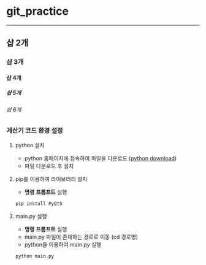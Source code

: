 # git_practice
---
## 샵 2개

### 샵 3개

#### 샵 4개

##### 샵 5개

###### 샵 6개

### 계산기 코드 환경 설정
1. python 설치
    - python 홈페이지에 접속하여 파일을 다운로드 ([python download](https://www.python.org/downloads))
    - 파일 다운로드 후 설치

2. pip를 이용하여 라이브러리 설치
    - **명령 프롬프트** 실행
    ``` sh
    pip install PyQt5
    ```

3. main.py 실행
    - **명령 프롬프트** 실행
    - main.py 파일이 존재하는 경로로 이동 (cd 경로명)
    - python을 이용하여 main.py 실행 
    ```sh
    python main.py
    ```